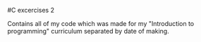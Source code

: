 #C excercises 2

Contains all of my code which was made for my "Introduction to programming" curriculum separated by date of making.